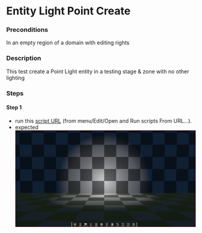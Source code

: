 # Entity Light Point Create

### Preconditions
In an empty region of a domain with editing rights

### Description
This test create a Point Light entity in a testing stage & zone with no other lighting

### Steps

#### Step 1
- run this [script URL](./create.js?raw=true) (from menu/Edit/Open and Run scripts From URL...). 
- expected ![](./create.png)

 
